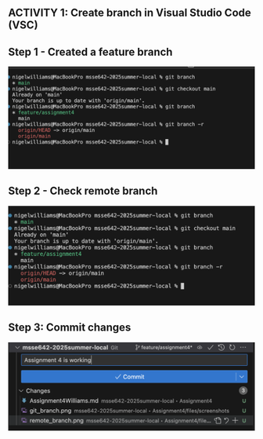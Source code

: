 ## ACTIVITY 1: Create branch in Visual Studio Code (VSC)

## Step 1 - Created a feature branch

![Visual Studio Code](./files/screenshots/git_branch.png)

## Step 2 - Check remote branch
![Visual Studio Code Exenstions](./files/screenshots/remote_branch.png)


## Step 3: Commit changes

![Visual Studio Code](./files/screenshots/commit.png)